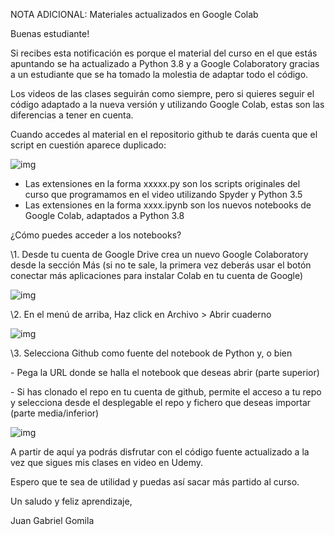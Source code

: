 NOTA ADICIONAL: Materiales actualizados en Google Colab

Buenas estudiante!

Si recibes esta notificación es porque el material del curso en el que estás apuntando se ha actualizado a Python 3.8 y a Google Colaboratory gracias a un estudiante que se ha tomado la molestia de adaptar todo el código.

Los videos de las clases seguirán como siempre, pero si quieres seguir el código adaptado a la nueva versión y utilizando Google Colab, estas son las diferencias a tener en cuenta.

Cuando accedes al material en el repositorio github te darás cuenta que el script en cuestión aparece duplicado:

![img](https://img-a.udemycdn.com/redactor/raw/2020-09-10_11-06-42-b9446ecc277ad446a192a4634c5f1dba.png?Bw5OtE77Muu6Rko9aLa_oEeDgY8cXj3k5yW3APRYceH8d2KEF2mzWsTXvP-cMZi1oLTuvyNeZ_Eknf3U9K6scDLVYhbZIBQacbRocmvX6fjw9mOSga_BPKfY35-k-xcwswHIuPG6CfF_MCYw2KPegxBi4OKbauFwoS0qs7JV7OtofCDF)

- Las extensiones en la forma xxxxx.py son los scripts originales del curso que programamos en el video utilizando Spyder y Python 3.5
- Las extensiones en la forma xxxx.ipynb son los nuevos notebooks de Google Colab, adaptados a Python 3.8

¿Cómo puedes acceder a los notebooks?

\1. Desde tu cuenta de Google Drive crea un nuevo Google Colaboratory desde la sección Más (si no te sale, la primera vez deberás usar el botón conectar más aplicaciones para instalar Colab en tu cuenta de Google)

![img](https://img-a.udemycdn.com/redactor/raw/2020-09-10_11-09-18-bed091aeb9fd42b7e36f19408648ffe2.png?w27hia5CRBM-G47MDsyzBKl6mGZ8E3_mSlo5_psDbXZL-pUIMQoDhfrvU_SrnSwSETReqjjpMdCc-OQH55aTOzh0OGIJ8Yd3gCUT_t1FnBe85eMmKHgNGX_lSVMKLH714gmm8JlrrOO23wPs6uyLdNMb9PdxywwQd20AjnHvzYUWL92n)

\2. En el menú de arriba, Haz click en Archivo > Abrir cuaderno

![img](https://img-a.udemycdn.com/redactor/raw/2020-09-10_11-11-04-31005aa09ec85c264f423ceb123c6be1.png?3qSkw1cstuQx_vDJ8QKFnxlmh0xHi2icYXJ8-mLHCJGOKnGb0dzMlMo6rwX6VAV3ZbNNYnyxi12BNn9NzYdUXm9tBqEdqDjf5JWYCg0T5UIBiqFMjEo7g-8sForWcIcwjJE-FQzQtEXNVRvb_Sa-EHJIYVDiHMRPtkHtnckkvUlDGRS4)

\3. Selecciona Github como fuente del notebook de Python y, o bien

\- Pega la URL donde se halla el notebook que deseas abrir (parte superior)

\- Si has clonado el repo en tu cuenta de github, permite el acceso a tu repo y selecciona desde el desplegable el repo y fichero que deseas importar (parte media/inferior)

![img](https://img-a.udemycdn.com/redactor/raw/2020-09-10_11-11-50-60a699848c5f49b4ca93c069caa13997.png?6b_IYQM8Tm8cDD8q0FJrcH4BRFVzuyibjAR4GHSWuFma9vHiPnmFfikGt_bsQiQk4Rd-h4ekDkBdUIrgeRd1-mR4hURQVeI6ThRIzzXXmWhrgx0MgLRpUXctf0P73uxLdnDPRu-t9mGN3SCluLx246lGCZDX6WVUQ6sHp7EwDWM3FxJU)

A partir de aquí ya podrás disfrutar con el código fuente actualizado a la vez que sigues mis clases en video en Udemy.



Espero que te sea de utilidad y puedas así sacar más partido al curso.

Un saludo y feliz aprendizaje,

Juan Gabriel Gomila